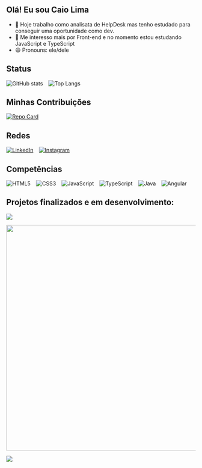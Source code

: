 ## Olá! Eu sou Caio Lima

- 🔭 Hoje trabalho como analisata de HelpDesk mas tenho estudado para conseguir uma oportunidade como dev.
- 🌱 Me interesso mais por Front-end e no momento estou estudando JavaScript e TypeScript
- 😄 Pronouns: ele/dele

 
## Status      

![GitHub stats](https://github-readme-stats.vercel.app/api?username=caioaugustolima&theme=dark&show_icons=true) &ensp; ![Top Langs](https://github-readme-stats-git-masterrstaa-rickstaa.vercel.app/api/top-langs/?username=caioaugustolima&theme=dark&show_icons=true)

## Minhas Contribuições

[![Repo Card](https://github-readme-stats.vercel.app/api/pin/?username=caioaugustolima&repo=dio-lab-open-source&theme=dark&show_icons=true)](https://github.com/caioaugustolima/dio-lab-open-source)

 ## Redes 
[![LinkedIn](https://img.shields.io/badge/LinkedIn-000?style=for-the-badge&logo=linkedin&logoColor=0E76A8)](https://www.linkedin.com/in/caio-augusto-lima-de-carvalho-8bb109196/) &ensp; [![Instagram](https://img.shields.io/badge/Instagram-000?style=for-the-badge&logo=instagram)](https://www.instagram.com/caioaugustolima/)


## Competências 
![HTML5](https://img.shields.io/badge/HTML5-000?style=for-the-badge&logo=html5) &ensp; ![CSS3](https://img.shields.io/badge/CSS3-000?style=for-the-badge&logo=css3&logoColor=264CE4) &ensp; ![JavaScript](https://img.shields.io/badge/JavaScript-000?style=for-the-badge&logo=javascript) &ensp; ![TypeScript](https://img.shields.io/badge/TypeScript-000?style=for-the-badge&logo=typescript) &ensp; ![Java](https://img.shields.io/badge/Java-000?style=for-the-badge&logo=java) &ensp; ![Angular](https://img.shields.io/badge/Angular-000?style=for-the-badge&logo=angular&logoColor=C3002F)


## Projetos finalizados e em desenvolvimento:

[![](https://github-production-user-asset-6210df.s3.amazonaws.com/50187646/264829623-381edf39-8acb-4601-a3bb-3bfe9660b200.gif)](https://pokedex-dinamica.netlify.app/)

<a href="https://github.com/caioaugustolima/Terra_Sol.git" target="_blank"> <img height="600" src="https://github.com/caioaugustolima/Terra_Sol/assets/50187646/2cdc8fc1-6f6a-4289-b1ee-b4aeb811b897"> </a>

[![](https://user-images.githubusercontent.com/50187646/230177531-f9dafdf1-9368-4b1e-96e0-5b1fffc5178d.png)](https://robotron-caio.netlify.app/) 

